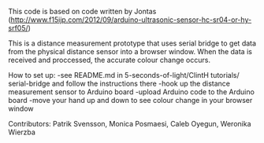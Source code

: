 This code is based on code written by Jontas (http://www.f15ijp.com/2012/09/arduino-ultrasonic-sensor-hc-sr04-or-hy-srf05/)

This is a distance measurement prototype that uses serial bridge to get data from the physical distance sensor into a browser window. When the data is received and proccessed, the accurate colour change occurs.

How to set up:
-see README.md in 5-seconds-of-light/ClintH tutorials/ serial-bridge and follow the instructions there
-hook up the distance measurement sensor to Arduino board
-upload Arduino code to the Arduino board
-move your hand up and down to see colour change in your browser window

Contributors: Patrik Svensson, Monica Posmaesi, Caleb Oyegun, Weronika Wierzba
